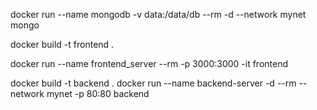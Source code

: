
docker run --name mongodb -v data:/data/db --rm -d --network mynet   mongo

docker build -t frontend .

docker run --name frontend_server  --rm -p 3000:3000 -it  frontend

docker build -t backend .
docker run --name backend-server -d --rm --network mynet -p 80:80   backend

